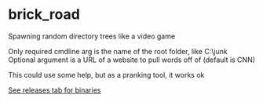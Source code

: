 brick_road
==========

Spawning random directory trees like a video game

Only required cmdline arg is the name of the root folder, like C:\junk
Optional argument is a URL of a website to pull words off of (default is CNN)

This could use some help, but as a pranking tool, it works ok

[See releases tab for binaries](http://github.com/andrew-pa/brick_road/releases)
